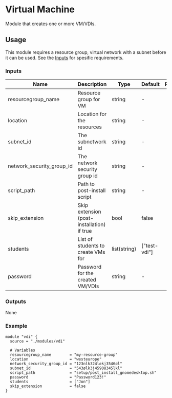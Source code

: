 # Virtual Machine
Module that creates one or more VM/VDIs.

## Usage
This module requires a resource group, virtual network with a subnet before it can be used. 
See the [Inputs](#inputs) for spesific requirements. 

### Inputs
| Name | Description | Type | Default | Required |
|------|-------------|------|---------|:--------:|
| resourcegroup_name | Resource group for VM | string | - | yes |
| location | Location for the resources | string | - | yes |
| subnet_id | The subnetwork id | string | - | yes |
| network_security_group_id | The network security group id | string | - | yes |
| script_path | Path to post-install script | string | - | yes |
| skip_extension | Skip extension (post-installation) if true | bool | false | no |
| students | List of students to create VMs for | list(string) | ["test-vdi"] | no |
| password | Password for the created VM/VDIs | string | - | yes |

### Outputs
None

### Example
```hcl
module "vdi" {
  source = "./modules/vdi"

  # Variables
  resourcegroup_name        = "my-resource-group"
  location                  = "westeurope"
  network_security_group_id = "123nlk324løkj3546øl"
  subnet_id                 = "543ølk3j45908345lkl"
  script_path               = "setup/post_install_gnomedesktop.sh"
  password                  = "Password123!"
  students                  = ["Jon"]
  skip_extension            = false
}
```
